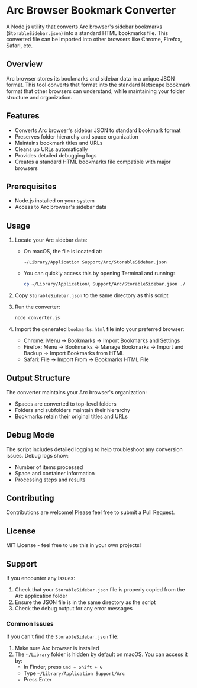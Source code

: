 # Arc Browser Bookmark Converter

A Node.js utility that converts Arc browser's sidebar bookmarks (`StorableSidebar.json`) into a standard HTML bookmarks file. This converted file can be imported into other browsers like Chrome, Firefox, Safari, etc.

## Overview

Arc browser stores its bookmarks and sidebar data in a unique JSON format. This tool converts that format into the standard Netscape bookmark format that other browsers can understand, while maintaining your folder structure and organization.

## Features

- Converts Arc browser's sidebar JSON to standard bookmark format
- Preserves folder hierarchy and space organization
- Maintains bookmark titles and URLs
- Cleans up URLs automatically
- Provides detailed debugging logs
- Creates a standard HTML bookmarks file compatible with major browsers

## Prerequisites

- Node.js installed on your system
- Access to Arc browser's sidebar data

## Usage

1. Locate your Arc sidebar data:
   - On macOS, the file is located at:
     ```
     ~/Library/Application Support/Arc/StorableSidebar.json
     ```
   - You can quickly access this by opening Terminal and running:
     ```bash
     cp ~/Library/Application\ Support/Arc/StorableSidebar.json ./
     ```

2. Copy `StorableSidebar.json` to the same directory as this script

3. Run the converter:
   ```bash
   node converter.js
   ```

4. Import the generated `bookmarks.html` file into your preferred browser:
   - Chrome: Menu → Bookmarks → Import Bookmarks and Settings
   - Firefox: Menu → Bookmarks → Manage Bookmarks → Import and Backup → Import Bookmarks from HTML
   - Safari: File → Import From → Bookmarks HTML File

## Output Structure

The converter maintains your Arc browser's organization:
- Spaces are converted to top-level folders
- Folders and subfolders maintain their hierarchy
- Bookmarks retain their original titles and URLs

## Debug Mode

The script includes detailed logging to help troubleshoot any conversion issues. Debug logs show:
- Number of items processed
- Space and container information
- Processing steps and results

## Contributing

Contributions are welcome! Please feel free to submit a Pull Request.

## License

MIT License - feel free to use this in your own projects!

## Support

If you encounter any issues:
1. Check that your `StorableSidebar.json` file is properly copied from the Arc application folder
2. Ensure the JSON file is in the same directory as the script
3. Check the debug output for any error messages

### Common Issues

If you can't find the `StorableSidebar.json` file:
1. Make sure Arc browser is installed
2. The `~/Library` folder is hidden by default on macOS. You can access it by:
   - In Finder, press `Cmd + Shift + G`
   - Type `~/Library/Application Support/Arc`
   - Press Enter